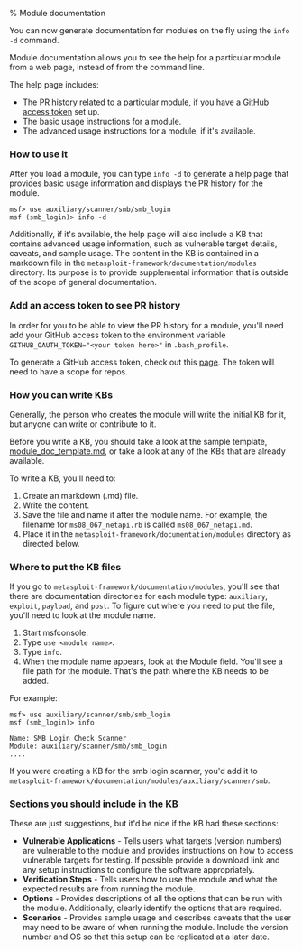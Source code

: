 % Module documentation

You can now generate documentation for modules on the fly using the ```info -d``` command. 

Module documentation allows you to see the help for a particular module from a web page, instead of from the command line. 

The help page includes:

 - The PR history related to a particular module, if you have a [GitHub access token](https://help.github.com/articles/creating-an-access-token-for-command-line-use/) set up. 
 - The basic usage instructions for a module. 
 - The advanced usage instructions for a module, if it's available.

### How to use it
After you load a module, you can type ```info -d``` to generate a help page that provides basic usage information and displays the PR history for the module. 

```
msf> use auxiliary/scanner/smb/smb_login
msf (smb_login)> info -d
```

Additionally, if it's available, the help page will also include a KB that contains advanced usage information, such as vulnerable target details, caveats, and sample usage. The content in the KB is contained in a markdown file in the `metasploit-framework/documentation/modules` directory.  Its purpose is to provide supplemental information that is outside of the scope of general documentation. 


### Add an access token to see PR history

In order for you to be able to view the PR history for a module, you'll need add your GitHub access token to the environment variable `GITHUB_OAUTH_TOKEN="<your token here>"` in `.bash_profile`.

To generate a GitHub access token, check out this [page](https://help.github.com/articles/creating-an-access-token-for-command-line-use/). The token will need to have a scope for repos. 

### How you can write KBs

Generally, the person who creates the module will write the initial KB for it, but anyone can write or contribute to it. 

Before you write a KB, you should take a look at the sample template, [module_doc_template.md](https://github.com/rapid7/metasploit-framework/blob/master/documentation/modules/module_doc_template.md), or take a look at any of the KBs that are already available. 

To write a KB, you'll need to: 

 1. Create an markdown (.md) file. 
 2. Write the content. 
 2. Save the file and name it after the module name. For example, the filename for `ms08_067_netapi.rb` is called `ms08_067_netapi.md`. 
 2. Place it in the `metasploit-framework/documentation/modules` directory as directed below.

### Where to put the KB files

If you go to `metasploit-framework/documentation/modules`, you'll see that there are documentation directories for each module type: `auxiliary`, `exploit`, `payload`, and `post`. To figure out where you need to put the file, you'll need to look at the module name.

 1. Start msfconsole.
 2. Type ```use <module name>```.
 3. Type ```info```.
 4. When the module name appears, look at the Module field. You'll see a file path for the module. That's the path where the KB needs to be added. 

For example:

```
msf> use auxiliary/scanner/smb/smb_login
msf (smb_login)> info

Name: SMB Login Check Scanner
Module: auxiliary/scanner/smb/smb_login
....
```

If you were creating a KB for the smb login scanner, you'd add it to ```metasploit-framework/documentation/modules/auxiliary/scanner/smb```. 

### Sections you should include in the KB

These are just suggestions, but it'd be nice if the KB had these sections:

 - **Vulnerable Applications** - Tells users what targets (version numbers) are vulnerable to the module and provides instructions on how to access vulnerable targets for testing.  If possible provide a download link and any setup instructions to configure the software appropriately.
 - **Verification Steps** - Tells users how to use the module and what the expected results are from running the module. 
 - **Options** - Provides descriptions of all the options that can be run with the module. Additionally, clearly identify the options that are required. 
 - **Scenarios** - Provides sample usage and describes caveats that the user may need to be aware of when running the module. Include the version number and OS so that this setup can be replicated at a later date.
